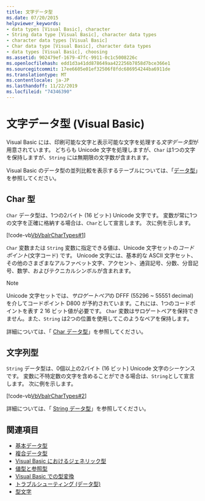 ```yaml
---
title: 文字データ型
ms.date: 07/20/2015
helpviewer_keywords:
- data types [Visual Basic], character
- String data type [Visual Basic], character data types
- character data types [Visual Basic]
- Char data type [Visual Basic], character data types
- data types [Visual Basic], choosing
ms.assetid: 902479ef-1679-47fc-9911-0c1c5008226c
ms.openlocfilehash: edd1d3a41dd878649aa422256b7858d7bce366e1
ms.sourcegitcommit: 17ee6605e01ef32506f8fdc686954244ba6911de
ms.translationtype: MT
ms.contentlocale: ja-JP
ms.lasthandoff: 11/22/2019
ms.locfileid: "74346390"
---
```

# <a name="character-data-types-visual-basic"></a>文字データ型 (Visual Basic)
Visual Basic には、印刷可能な文字と表示可能な文字を処理する*文字データ型*が用意されています。 どちらも Unicode 文字を処理しますが、`Char` は1つの文字を保持しますが、`String` には無期限の文字数が含まれます。  
  
 Visual Basic のデータ型の並列比較を表示するテーブルについては、「[データ型](../../../../visual-basic/language-reference/data-types/index.md)」を参照してください。  
  
## <a name="char-type"></a>Char 型  
 `Char` データ型は、1つの2バイト (16 ビット) Unicode 文字です。 変数が常に1つの文字を正確に格納する場合は、`Char`として宣言します。 次に例を示します。  
  
 [!code-vb[VbVbalrCharTypes#1](~/samples/snippets/visualbasic/VS_Snippets_VBCSharp/vbvbalrchartypes/vb/module1.vb#1)]
  
 `Char` 変数または `String` 変数に指定できる値は、Unicode 文字セットの*コードポイント*(文字コード) です。 Unicode 文字には、基本的な ASCII 文字セット、その他のさまざまなアルファベット文字、アクセント、通貨記号、分数、分音記号、数学、およびテクニカルシンボルが含まれます。  
  
> [!NOTE]
> Unicode 文字セットでは、*サロゲートペア*の DFFF (55296 ~ 55551 decimal) を介してコードポイント D800 が予約されています。これには、1つのコードポイントを表す 2 16 ビット値が必要です。 `Char` 変数はサロゲートペアを保持できません。また、`String` は2つの位置を使用してこのようなペアを保持します。  
  
 詳細については、「 [Char データ型](../../../../visual-basic/language-reference/data-types/char-data-type.md)」を参照してください。  
  
## <a name="string-type"></a>文字列型  
 `String` データ型は、0個以上の2バイト (16 ビット) Unicode 文字のシーケンスです。 変数に不特定数の文字を含めることができる場合は、`String`として宣言します。 次に例を示します。  
  
 [!code-vb[VbVbalrCharTypes#2](~/samples/snippets/visualbasic/VS_Snippets_VBCSharp/vbvbalrchartypes/vb/module1.vb#2)]
  
 詳細については、「 [String データ型](../../../../visual-basic/language-reference/data-types/string-data-type.md)」を参照してください。  
  
## <a name="see-also"></a>関連項目

- [基本データ型](../../../../visual-basic/programming-guide/language-features/data-types/elementary-data-types.md)
- [複合データ型](../../../../visual-basic/programming-guide/language-features/data-types/composite-data-types.md)
- [Visual Basic におけるジェネリック型](../../../../visual-basic/programming-guide/language-features/data-types/generic-types.md)
- [値型と参照型](../../../../visual-basic/programming-guide/language-features/data-types/value-types-and-reference-types.md)
- [Visual Basic での型変換](../../../../visual-basic/programming-guide/language-features/data-types/type-conversions.md)
- [トラブルシューティング (データ型)](../../../../visual-basic/programming-guide/language-features/data-types/troubleshooting-data-types.md)
- [型文字](../../../../visual-basic/programming-guide/language-features/data-types/type-characters.md)
